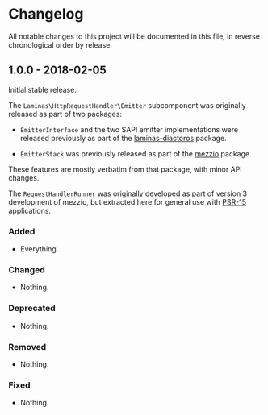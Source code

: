 # Changelog

All notable changes to this project will be documented in this file, in reverse chronological order by release.

## 1.0.0 - 2018-02-05

Initial stable release.

The `Laminas\HttpRequestHandler\Emitter` subcomponent was originally released as
part of two packages:

- `EmitterInterface` and the two SAPI emitter implementations were released
  previously as part of the [laminas-diactoros](https://docs.laminas.dev/laminas-daictoros)
  package.

- `EmitterStack` was previously released as part of the
  [mezzio](https://docs.mezzio.dev/mezzio/) package.

These features are mostly verbatim from that package, with minor API changes.

The `RequestHandlerRunner` was originally developed as part of version 3
development of mezzio, but extracted here for general use with
[PSR-15](https://www.php-fig.org/psr/psr-15) applications.

### Added

- Everything.

### Changed

- Nothing.

### Deprecated

- Nothing.

### Removed

- Nothing.

### Fixed

- Nothing.
